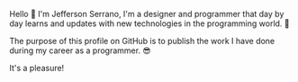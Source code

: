 Hello 👋
I'm Jefferson Serrano, I'm a designer and programmer that day by day learns and updates with new technologies in the programming world. 🤟

The purpose of this profile on GitHub is to publish the work I have done during my career as a programmer. 😎

It's a pleasure!
